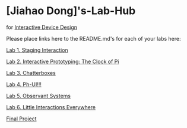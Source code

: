 # [Jiahao Dong]'s-Lab-Hub
for [Interactive Device Design](https://github.com/FAR-Lab/Developing-and-Designing-Interactive-Devices/)

Please place links here to the README.md's for each of your labs here:

[Lab 1. Staging Interaction](Lab%201/)

[Lab 2. Interactive Prototyping: The Clock of Pi](Lab%202/)

[Lab 3. Chatterboxes](Lab%203/)

[Lab 4. Ph-UI!!!](Lab%204/)

[Lab 5. Observant Systems](Lab%205/)

[Lab 6. Little Interactions Everywhere](Lab%206/)

[Final Project](https://github.com/FAR-Lab/Developing-and-Designing-Interactive-Devices/blob/2021Fall/FinalProject.md)<!--[](Final%20Project/)-->

